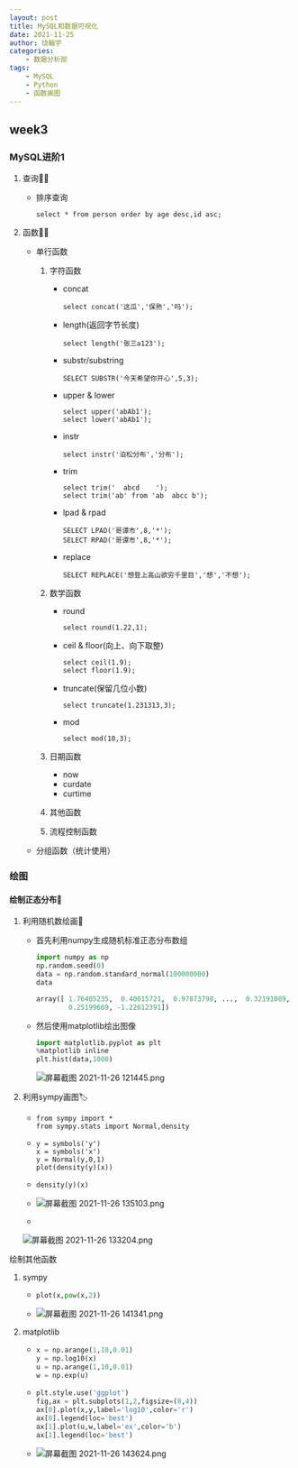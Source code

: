 ```yaml
---
layout: post
title: MySQL和数据可视化
date: 2021-11-25
author: 饶翰宇
categories:
    - 数据分析部
tags:
    - MySQL
    - Python	
    - 函数画图
---
```


## week3

### MySQL进阶1

1. 查询🐱‍🐉

   - 排序查询

     ```mysql
     select * from person order by age desc,id asc;
     ```

2. 函数🐱‍🚀

   - 单行函数

     1. 字符函数

        - concat

          ```mysql
          select concat('这瓜','保熟','吗');
          ```

        - length(返回字节长度)

          ```mysql
          select length('张三a123');
          ```

        - substr/substring

          ```mysql
          SELECT SUBSTR('今天希望你开心',5,3);
          ```

        - upper & lower

          ```mysql
          select upper('abAb1');
          select lower('abAb1');
          ```

        - instr

          ```mysql
          select instr('泊松分布','分布');
          ```

        - trim

          ```mysql
          select trim('  abcd    ');
          select trim('ab' from 'ab  abcc b');
          ```

        - lpad & rpad

          ```mysql
          SELECT LPAD('哥谭市',8,'*');
          SELECT RPAD('哥谭市',8,'*');
          ```

        - replace

          ```mysql
          SELECT REPLACE('想登上高山欲穷千里目','想','不想');
          ```

          

     2. 数学函数

        - round

          ```mysql
          select round(1.22,1);
          ```

        - ceil & floor(向上、向下取整)

          ```mysql
          select ceil(1.9);
          select floor(1.9);
          ```

        - truncate(保留几位小数)

          ```mysql
          select truncate(1.231313,3);
          ```

        - mod

          ```mysql
          select mod(10,3);
          ```

     3. 日期函数

        - now
        - curdate
        - curtime

     4. 其他函数

     5. 流程控制函数

   - 分组函数（统计使用）



### 绘图

#### 绘制正态分布:jack_o_lantern:

1. 利用随机数绘画:baby_chick:

   - 首先利用numpy生成随机标准正态分布数组

     ```python
     import numpy as np
     np.random.seed(0)
     data = np.random.standard_normal(100000000)
     data
     ```

     ```python
     array([ 1.76405235,  0.40015721,  0.97873798, ...,  0.32191089,
             0.25199669, -1.22612391])
     ```

   - 然后使用matplotlib绘出图像

     ```python
     import matplotlib.pyplot as plt
     %matplotlib inline
     plt.hist(data,1000)
     ```

     ![屏幕截图 2021-11-26 121445.png](https://i.loli.net/2021/11/26/2yPKNiYHb6kuaQR.png)

     

2. 利用sympy画图:label:

   - ```mysql
     from sympy import *
     from sympy.stats import Normal,density
     ```

   - ```mysql
     y = symbols('y')
     x = symbols('x')
     y = Normal(y,0,1)
     plot(density(y)(x))
     ```

   - ```python
     density(y)(x)
     ```

   - ![屏幕截图 2021-11-26 135103.png](https://i.loli.net/2021/11/26/tYrEBCmaT67iFWX.png)

   - 

     ![屏幕截图 2021-11-26 133204.png](https://i.loli.net/2021/11/28/EdlYUr84F1ceCXi.png)



绘制其他函数

1. sympy

   - ```python
     plot(x,pow(x,2))
     ```

   - ![屏幕截图 2021-11-26 141341.png](https://i.loli.net/2021/11/26/LMZstOnfU2JHKF9.png)

2. matplotlib

   - ```python
     x = np.arange(1,10,0.01)
     y = np.log10(x)
     u = np.arange(1,10,0.01)
     w = np.exp(u)
     ```

   - ```python
     plt.style.use('ggplot')
     fig,ax = plt.subplots(1,2,figsize=(8,4))
     ax[0].plot(x,y,label='log10',color='r')
     ax[0].legend(loc='best')
     ax[1].plot(u,w,label='ex',color='b')
     ax[1].legend(loc='best')
     ```

   - ![屏幕截图 2021-11-26 143624.png](https://i.loli.net/2021/11/26/wZLR4r2SmQ1G8XW.png)
